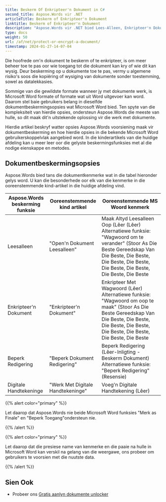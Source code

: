 ```yaml
---
title: Beskerm Of Enkripteer'n Dokument in C#
second_title: Aspose.Words vir .NET
articleTitle: Beskerm of Enkripteer'n Dokument
linktitle: Beskerm of Enkripteer'n Dokument
description: "Aspose.Words vir .NET bied Lees-Alleen, Enkripteer'n Dokument, Beperk Redigering, en Digitale Handtekeninge vir dokument beskerming met behulp van C#. Aspose.Words ondersteun die meeste Woordbeskermingsopsies."
type: docs
weight: 50
url: /af/net/protect-or-encrypt-a-document/
timestamp: 2024-01-27-14-07-04
---
```


Die hoofrede om'n dokument te beskerm of te enkripteer, is om meer beheer toe te pas oor wie toegang tot die dokument kan kry of wie dit kan wysig. Deur beskerming op u dokumente toe te pas, vermy u algemene risiko's soos die kopiëring of wysiging van dokumente sonder toestemming, sowel as datalekkasies.

Sommige van die gewildste formate wanneer jy met dokumente werk, is Microsoft Word formate of formate wat uit Word uitgevoer kan word. Daarom stel baie gebruikers belang in dieselfde dokumentbeskermingsopsies wat Microsoft Word bied. Ten spyte van die kompleksiteit van hierdie opsies, ondersteun Aspose.Words die meeste van hulle, so dit maak dit'n uitstekende oplossing vir die werk met dokumente.

Hierdie artikel beskryf watter opsies Aspose.Words voorsiening maak vir dokumentbeskerming en hoe hierdie opsies in die bekende Microsoft Word gebruikerskoppelvlak aangebied word. In die kinderartikels van die huidige afdeling kan u meer leer oor die gelyste beskermingsfunksies met al die nodige eienskappe en metodes.

## Dokumentbeskermingsopsies

Aspose.Words bied tans die dokumentkenmerke wat in die tabel hieronder gelys word. U kan die besonderhede oor elk van die kenmerke in die ooreenstemmende kind-artikel in die huidige afdeling vind.

| Aspose.Words beskerming funksie | Ooreenstemmende kind artikel | Ooreenstemmende MS Woord kenmerk |
| ------------------------------- | ------------------------------ | ------------------------------------------------------------ |
| Leesalleen | "Open'n Dokument Leesalleen" | Maak Altyd Leesalleen Oop (Lêer (Lêer)<br />Alternatiewe funksie: "Wagwoord om te verander" (Stoor As Die Beste Gereedskap Van Die Beste, Die Beste, Die Beste, Die Beste, Die Beste, Die Beste, Die Beste, Die Beste |
| Enkripteer'n Dokument | "Enkripteer'n Dokument" | Enkripteer Met Wagwoord (Lêer)<br />Alternatiewe funksie: "Wagwoord om oop te maak" (Stoor As Die Beste Gereedskap Van Die Beste, Die Beste, Die Beste, Die Beste, Die Beste, Die Beste, Die Beste, Die Beste |
| Beperk Redigering | "Beperk Dokument Redigering" | Beperk Redigering (Lêer-Inligting - Beskerm Dokument)<br />Alternatiewe funksie: "Beperk Redigering" (Resensie) |
| Digitale Handtekeninge | "Werk Met Digitale Handtekeninge" | Voeg'n Digitale Handtekening (Lêer) |

{{% alert color="primary" %}}

Let daarop dat Aspose.Words nie beide Microsoft Word funksies "Merk as Finale" en "Beperk Toegang"ondersteun nie.

{{% /alert %}}

{{% alert color="primary" %}}

Let daarop dat die presiese name van kenmerke en die paaie na hulle in Microsoft Word kan verskil na gelang van die weergawe, ons probeer om gebruikers te voorsien met die nuutste data.

{{% /alert %}}

## Sien Ook

* Probeer ons [Gratis aanlyn dokumente unlocker](https://products.aspose.app/words/unlock)
